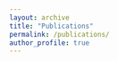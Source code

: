 ```yaml
---
layout: archive
title: "Publications"
permalink: /publications/
author_profile: true
---
```

<div style="width: 80%; height: 100%">
<object data="../files/publications.pdf" type='application/pdf' width="100%" height="100%"></object>
</div>